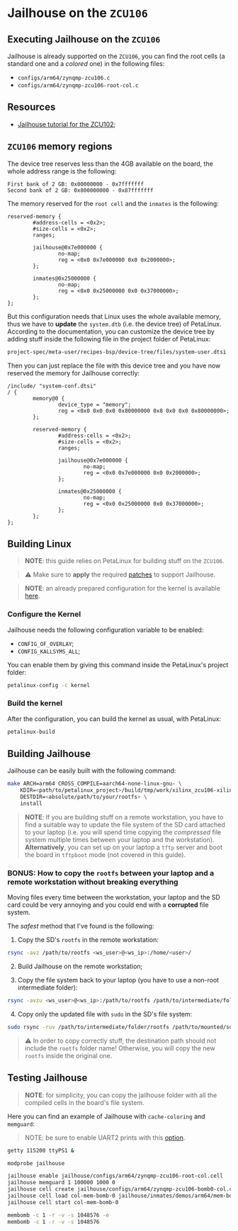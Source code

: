 # Jailhouse on the `ZCU106`

## Executing Jailhouse on the `ZCU106`

Jailhouse is already supported on the `ZCU106`, you can find the root cells (a standard
one and a *colored* one) in the following files:

- `configs/arm64/zynqmp-zcu106.c`
- `configs/arm64/zynqmp-zcu106-root-col.c`

## Resources

- [Jailhouse tutorial for the ZCU102](https://github.com/siemens/jailhouse/blob/master/Documentation/setup-on-zynqmp-zcu102.md);

## `ZCU106` memory regions

The device tree reserves less than the 4GB available on the board, the whole
address range is the following:

```
First bank of 2 GB: 0x00000000 - 0x7fffffff
Second bank of 2 GB: 0x800000000 - 0x87fffffff
```

The memory reserved for the `root cell` and the `inmates` is the following:

```
reserved-memory {
		#address-cells = <0x2>;
		#size-cells = <0x2>;
		ranges;

		jailhouse@0x7e000000 {
				no-map;
				reg = <0x0 0x7e000000 0x0 0x2000000>;
		};

		inmates@0x25000000 {
				no-map;
				reg = <0x0 0x25000000 0x0 0x37000000>;
		};
};
```

But this configuration needs that Linux uses the whole available memory, thus we have
to **update** the `system.dtb` (i.e. the device tree) of PetaLinux.
According to the documentation, you can customize the device tree by adding stuff
inside the following file in the project folder of PetaLinux:

```bash
project-spec/meta-user/recipes-bsp/device-tree/files/system-user.dtsi
```

Then you can just replace the file with this device tree and you have now reserved the
memory for Jailhouse correctly:

```
/include/ "system-conf.dtsi"
/ {
        memory@0 {
                device_type = "memory";
                reg = <0x0 0x0 0x0 0x80000000 0x8 0x0 0x0 0x80000000>;
        };

        reserved-memory {
                #address-cells = <0x2>;
                #size-cells = <0x2>;
                ranges;

                jailhouse@0x7e000000 {
                        no-map;
                        reg = <0x0 0x7e000000 0x0 0x2000000>;
                };

                inmates@0x25000000 {
                        no-map;
                        reg = <0x0 0x25000000 0x0 0x37000000>;
                };
        };
};
```

## Building Linux

> **NOTE**: this guide relies on PetaLinux for building stuff on the `ZCU106`.

> :warning: Make sure to **apply** the required
[patches](jailhouse-enabling-patches/6.1.y/) to support Jailhouse.

> **NOTE**: an already prepared configuration for the kernel is available [here](boards/zcu106/configs).

### Configure the Kernel

Jailhouse needs the following configuration variable to be enabled:

- `CONFIG_OF_OVERLAY`;
- `CONFIG_KALLSYMS_ALL`;

You can enable them by giving this command inside the PetaLinux's project folder:

```bash
petalinux-config -c kernel
```

### Build the kernel

After the configuration, you can build the kernel as usual, with PetaLinux:

```bash
petalinux-build
```

## Building Jailhouse

Jailhouse can be easily built with the following command:

```bash
make ARCH=arm64 CROSS_COMPILE=aarch64-none-linux-gnu- \
	KDIR=<path/to/petalinux_project>/build/tmp/work/xilinx_zcu106-xilinx-linux/linux-xlnx/6.1.30-xilinx-v2023.2+git999-r0/linux-xlnx-6.1.30-xilinx-v2023.2+git999 \
	DESTDIR=<absolute/path/to/your/rootfs> \
	install
```

> **NOTE**: If you are building stuff on a remote workstation, you have to find a suitable
way to update the file system of the SD card attached to your laptop
(i.e. you will spend time copying the *compressed* file system multiple times between your
laptop and the workstation).
**Alternatively**, you can set up on your laptop a `tftp` server and boot the board
in `tftpboot` mode (not covered in this guide).

### BONUS: How to copy the `rootfs` between your laptop and a remote workstation without breaking everything

Moving files every time between the workstation, your laptop and the SD card could be very
annoying and you could end with a **corrupted** file system.

The *safest* method that I've found is the following:

1. Copy the SD's `rootfs` in the remote workstation:

```bash
rsync -avz /path/to/rootfs <ws_user>@<ws_ip>:/home/<user>/
```

2. Build Jailhouse on the remote workstation;

3. Copy the file system back to your laptop (you have to use a non-root intermediate folder):

```bash
rsync -avzu <ws_user>@<ws_ip>:/path/to/rootfs /path/to/intermediate/folder
```

4. Copy only the updated file with `sudo` in the SD's file system:

```bash
sudo rsync -ruv /path/to/intermediate/folder/rootfs /path/to/mounted/sdcard/
```

> :warning: In order to copy correctly stuff, the destination path should not include the `rootfs` folder name!
Otherwise, you will copy the new `rootfs` inside the original one.

## Testing Jailhouse

> **NOTE**: for simplicity, you can copy the jailhouse folder with all the compiled cells
in the board's file system.

Here you can find an example of Jailhouse with `cache-coloring` and `memguard`:

> NOTE: be sure to enable UART2 prints with this
[option](boards/zcu106/linux#bonus-enable-output-from-the-uart2).

```bash
getty 115200 ttyPS1 &

modprobe jailhouse

jailhouse enable jailhouse/configs/arm64/zynqmp-zcu106-root-col.cell
jailhouse memguard 1 100000 1000 0
jailhouse cell create jailhouse/configs/arm64/zynqmp-zcu106-bomb0-col.cell
jailhouse cell load col-mem-bomb-0 jailhouse/inmates/demos/arm64/mem-bomb.bin
jailhouse cell start col-mem-bomb-0

membomb -c 1 -r -v -s 1048576 -e
membomb -c 1 -r -v -s 1048576
```
